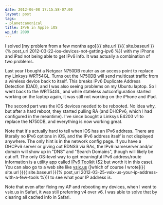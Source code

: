 ```yaml
---
date: 2012-06-08 17:15:58-07:00
layout: post
tags:
- planetcanonical
title: IPv6 in Apple iOS
wp_id: 2099
---
```

I solved [my problem from a few months ago]({{ site.url }}{{ site.baseurl }}{% post_url 2012-03-22-ios-devices-not-getting-ipv6 %}) with my iPhone and iPad not being able to get IPv6 info. It was actually a combination of two problems.

Last year I bought a Netgear N750DB router as an access point to replace my Linksys WRT54GL. Turns out the N750DB will send multicast traffic from a wireless device back to itself. This breaks IPv6 Duplicate Address Detection (DAD), and I was also seeing problems on my Ubuntu laptop. So I went back to the WRT54GL, and while stateless autconfiguration started working on the laptop again, it was still not working on the iPhone and iPad.

The second part was the iOS devices needed to be rebooted. No idea why, but after a hard reboot, they started pulling RA (and DHCPv6, which I had configured in the meantime). I've since bought a Linksys E4200 v1 to replace the N750DB, and everything is now working great.

Note that it's actually hard to tell when iOS has an IPv6 address. There are literally no IPv6 options in iOS, and the IPv6 address itself is not displayed anywhere. The only hint is in the network config page. If you have a DHCPv6 server or giving out RDNSS via RAs, the IPv6 nameserver and/or domain will show up in "DNS" and "Search Domains", though will likely be cut off. The only OS-level way to get meaningful IPv6 address/route information is a utility app called [IPv6 Toolkit](http://itunes.apple.com/us/app/ipv6-toolkit/id440597511?mt=8) ($2 but worth it in this case). You can also go to a web site like [vsix.us](http://vsix.us/) ([which of course I wrote]({{ site.url }}{{ site.baseurl }}{% post_url 2012-03-25-vsix-us-your-ip-address-with-a-few-tools %})) to see what your IP address is.

Note that even after fixing my AP and rebooting my devices, when I went to vsix.us in Safari, it was still preferring v4 over v6. I was able to solve that by clearing all cached info in Safari.
